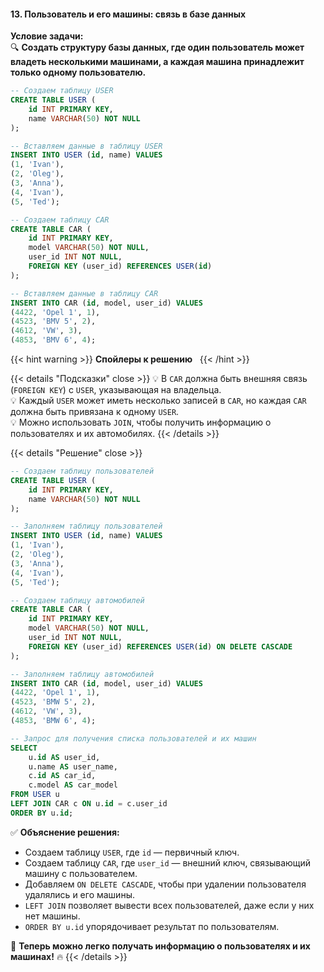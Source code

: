 #### 13. Пользователь и его машины: связь в базе данных

**Условие задачи:**  
🔍 **Создать структуру базы данных, где один пользователь может владеть несколькими машинами, а каждая машина принадлежит только одному пользователю.**


```sql
-- Создаем таблицу USER
CREATE TABLE USER (
    id INT PRIMARY KEY,
    name VARCHAR(50) NOT NULL
);

-- Вставляем данные в таблицу USER
INSERT INTO USER (id, name) VALUES
(1, 'Ivan'),
(2, 'Oleg'),
(3, 'Anna'),
(4, 'Ivan'),
(5, 'Ted');

-- Создаем таблицу CAR
CREATE TABLE CAR (
    id INT PRIMARY KEY,
    model VARCHAR(50) NOT NULL,
    user_id INT NOT NULL,
    FOREIGN KEY (user_id) REFERENCES USER(id)
);

-- Вставляем данные в таблицу CAR
INSERT INTO CAR (id, model, user_id) VALUES
(4422, 'Opel 1', 1),
(4523, 'BMV 5', 2),
(4612, 'VW', 3),
(4853, 'BMV 6', 4);

```



{{< hint warning >}}
**Спойлеры к решению**  
{{< /hint >}}

{{< details "Подсказки" close >}}
💡 В `CAR` должна быть внешняя связь (`FOREIGN KEY`) с `USER`, указывающая на владельца.  
💡 Каждый `USER` может иметь несколько записей в `CAR`, но каждая `CAR` должна быть привязана к одному `USER`.  
💡 Можно использовать `JOIN`, чтобы получить информацию о пользователях и их автомобилях.
{{< /details >}}

{{< details "Решение" close >}}

```sql
-- Создаем таблицу пользователей
CREATE TABLE USER (
    id INT PRIMARY KEY,
    name VARCHAR(50) NOT NULL
);

-- Заполняем таблицу пользователей
INSERT INTO USER (id, name) VALUES
(1, 'Ivan'),
(2, 'Oleg'),
(3, 'Anna'),
(4, 'Ivan'),
(5, 'Ted');

-- Создаем таблицу автомобилей
CREATE TABLE CAR (
    id INT PRIMARY KEY,
    model VARCHAR(50) NOT NULL,
    user_id INT NOT NULL,
    FOREIGN KEY (user_id) REFERENCES USER(id) ON DELETE CASCADE
);

-- Заполняем таблицу автомобилей
INSERT INTO CAR (id, model, user_id) VALUES
(4422, 'Opel 1', 1),
(4523, 'BMW 5', 2),
(4612, 'VW', 3),
(4853, 'BMW 6', 4);

-- Запрос для получения списка пользователей и их машин
SELECT 
    u.id AS user_id, 
    u.name AS user_name, 
    c.id AS car_id, 
    c.model AS car_model
FROM USER u
LEFT JOIN CAR c ON u.id = c.user_id
ORDER BY u.id;
```

✅ **Объяснение решения:**

- Создаем таблицу `USER`, где `id` — первичный ключ.
- Создаем таблицу `CAR`, где `user_id` — внешний ключ, связывающий машину с пользователем.
- Добавляем `ON DELETE CASCADE`, чтобы при удалении пользователя удалялись и его машины.
- `LEFT JOIN` позволяет вывести всех пользователей, даже если у них нет машины.
- `ORDER BY u.id` упорядочивает результат по пользователям.

🚀 **Теперь можно легко получать информацию о пользователях и их машинах!** 🔥
{{< /details >}}